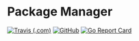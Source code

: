 # Package Manager

[![Travis (.com)](https://img.shields.io/travis/com/poltar/lopman.svg?style=flat-square)](https://travis-ci.com/poltar/lopman)    [![GitHub](https://img.shields.io/badge/License-GPL%20v3-blue.svg?style=flat-square)](https://www.gnu.org/licenses/gpl-3.0)   [![Go Report Card](https://goreportcard.com/badge/github.com/poltar/lopman?style=flat-square)](https://goreportcard.com/report/github.com/poltar/lopman)
